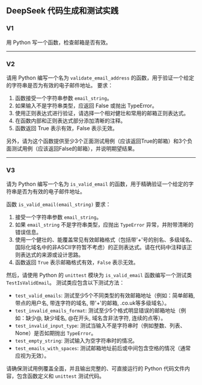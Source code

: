 ## **DeepSeek** **代码生成和测试实践**

### V1

用 Python 写一个函数，检查邮箱是否有效。

---

### V2

请用 Python 编写一个名为 `validate_email_address` 的函数，用于验证一个给定的字符串是否为有效的电子邮件地址。
要求：
1. 函数接受一个字符串参数 `email_string`。
2. 如果输入不是字符串类型，应返回 False 或抛出 TypeError。
3. 使用正则表达式进行验证，请选择一个相对健壮和常用的邮箱正则表达式。
4. 在函数内部和正则表达式部分添加清晰的注释。
5. 函数返回 True 表示有效，False 表示无效。

另外，请为这个函数提供至少3个正面测试用例（应该返回True的邮箱）和3个负面测试用例（应该返回False的邮箱），并说明期望结果。

---

### V3

请为 Python 编写一个名为 `is_valid_email` 的函数，用于精确验证一个给定的字符串是否为有效的电子邮件地址。

函数 `is_valid_email(email_string)` 要求：
1.  接受一个字符串参数 `email_string`。
2.  如果 `email_string` 不是字符串类型，应抛出 `TypeError` 异常，并附带清晰的错误信息。
3.  使用一个健壮的、能覆盖常见有效邮箱格式（包括带'+'号的别名、多级域名、国际化域名中的非ASCII字符暂不考虑）的正则表达式。请在代码中注释该正则表达式的来源或设计思路。
4.  函数返回 `True` 表示邮箱格式有效，`False` 表示无效。

然后，请使用 Python 的 `unittest` 模块为 `is_valid_email` 函数编写一个测试类 `TestIsValidEmail`。
测试类应包含以下测试方法：
*   `test_valid_emails`: 测试至少5个不同类型的有效邮箱地址（例如：简单邮箱, 带点的用户名, 带连字符的域名, 带'+'的邮箱, .co.uk等多级域名）。
*   `test_invalid_emails_format`: 测试至少5个格式明显错误的邮箱地址（例如：缺少@, 缺少域名, @在开头, 域名含非法字符, 连续的点等）。
*   `test_invalid_input_type`: 测试当输入不是字符串时（例如整数、列表、None）是否如期抛出 `TypeError`。
*   `test_empty_string`: 测试输入为空字符串时的情况。
*   `test_emails_with_spaces`: 测试邮箱地址前后或中间包含空格的情况（通常应视为无效）。

请确保测试用例覆盖全面，并且输出完整的、可直接运行的 Python 代码文件内容，包含函数定义和 `unittest` 测试代码。
